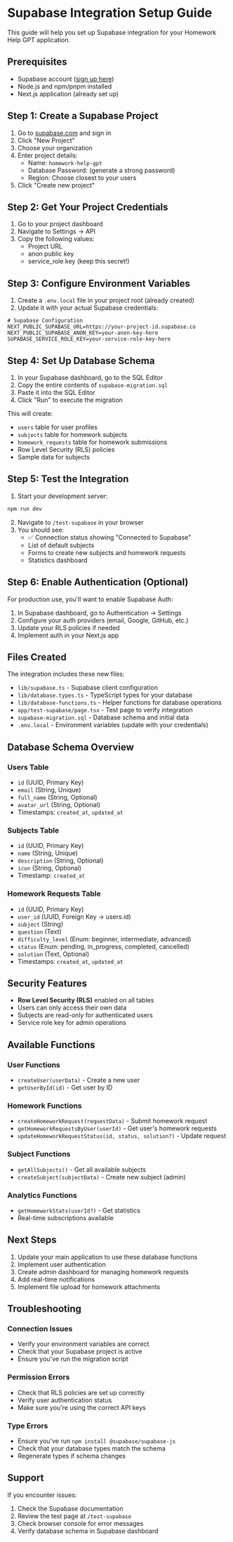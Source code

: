 # Supabase Integration Setup Guide

This guide will help you set up Supabase integration for your Homework Help GPT application.

## Prerequisites

- Supabase account ([sign up here](https://supabase.com))
- Node.js and npm/pnpm installed
- Next.js application (already set up)

## Step 1: Create a Supabase Project

1. Go to [supabase.com](https://supabase.com) and sign in
2. Click "New Project"
3. Choose your organization
4. Enter project details:
   - Name: `homework-help-gpt`
   - Database Password: (generate a strong password)
   - Region: Choose closest to your users
5. Click "Create new project"

## Step 2: Get Your Project Credentials

1. Go to your project dashboard
2. Navigate to Settings → API
3. Copy the following values:
   - Project URL
   - anon public key
   - service_role key (keep this secret!)

## Step 3: Configure Environment Variables

1. Create a `.env.local` file in your project root (already created)
2. Update it with your actual Supabase credentials:

```env
# Supabase Configuration
NEXT_PUBLIC_SUPABASE_URL=https://your-project-id.supabase.co
NEXT_PUBLIC_SUPABASE_ANON_KEY=your-anon-key-here
SUPABASE_SERVICE_ROLE_KEY=your-service-role-key-here
```

## Step 4: Set Up Database Schema

1. In your Supabase dashboard, go to the SQL Editor
2. Copy the entire contents of `supabase-migration.sql`
3. Paste it into the SQL Editor
4. Click "Run" to execute the migration

This will create:

- `users` table for user profiles
- `subjects` table for homework subjects
- `homework_requests` table for homework submissions
- Row Level Security (RLS) policies
- Sample data for subjects

## Step 5: Test the Integration

1. Start your development server:

```bash
npm run dev
```

2. Navigate to `/test-supabase` in your browser
3. You should see:
   - ✅ Connection status showing "Connected to Supabase"
   - List of default subjects
   - Forms to create new subjects and homework requests
   - Statistics dashboard

## Step 6: Enable Authentication (Optional)

For production use, you'll want to enable Supabase Auth:

1. In Supabase dashboard, go to Authentication → Settings
2. Configure your auth providers (email, Google, GitHub, etc.)
3. Update your RLS policies if needed
4. Implement auth in your Next.js app

## Files Created

The integration includes these new files:

- `lib/supabase.ts` - Supabase client configuration
- `lib/database.types.ts` - TypeScript types for your database
- `lib/database-functions.ts` - Helper functions for database operations
- `app/test-supabase/page.tsx` - Test page to verify integration
- `supabase-migration.sql` - Database schema and initial data
- `.env.local` - Environment variables (update with your credentials)

## Database Schema Overview

### Users Table

- `id` (UUID, Primary Key)
- `email` (String, Unique)
- `full_name` (String, Optional)
- `avatar_url` (String, Optional)
- Timestamps: `created_at`, `updated_at`

### Subjects Table

- `id` (UUID, Primary Key)
- `name` (String, Unique)
- `description` (String, Optional)
- `icon` (String, Optional)
- Timestamp: `created_at`

### Homework Requests Table

- `id` (UUID, Primary Key)
- `user_id` (UUID, Foreign Key → users.id)
- `subject` (String)
- `question` (Text)
- `difficulty_level` (Enum: beginner, intermediate, advanced)
- `status` (Enum: pending, in_progress, completed, cancelled)
- `solution` (Text, Optional)
- Timestamps: `created_at`, `updated_at`

## Security Features

- **Row Level Security (RLS)** enabled on all tables
- Users can only access their own data
- Subjects are read-only for authenticated users
- Service role key for admin operations

## Available Functions

### User Functions

- `createUser(userData)` - Create a new user
- `getUserById(id)` - Get user by ID

### Homework Functions

- `createHomeworkRequest(requestData)` - Submit homework request
- `getHomeworkRequestsByUser(userId)` - Get user's homework requests
- `updateHomeworkRequestStatus(id, status, solution?)` - Update request

### Subject Functions

- `getAllSubjects()` - Get all available subjects
- `createSubject(subjectData)` - Create new subject (admin)

### Analytics Functions

- `getHomeworkStats(userId?)` - Get statistics
- Real-time subscriptions available

## Next Steps

1. Update your main application to use these database functions
2. Implement user authentication
3. Create admin dashboard for managing homework requests
4. Add real-time notifications
5. Implement file upload for homework attachments

## Troubleshooting

### Connection Issues

- Verify your environment variables are correct
- Check that your Supabase project is active
- Ensure you've run the migration script

### Permission Errors

- Check that RLS policies are set up correctly
- Verify user authentication status
- Make sure you're using the correct API keys

### Type Errors

- Ensure you've run `npm install @supabase/supabase-js`
- Check that your database types match the schema
- Regenerate types if schema changes

## Support

If you encounter issues:

1. Check the Supabase documentation
2. Review the test page at `/test-supabase`
3. Check browser console for error messages
4. Verify database schema in Supabase dashboard
